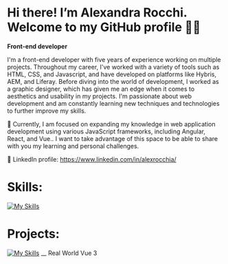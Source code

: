 # Hi there! I’m Alexandra Rocchi. Welcome to my GitHub profile :woman_technologist:
**Front-end developer**

I'm a front-end developer with five years of experience working on multiple projects. Throughout my career, I've worked with a variety of tools such as HTML, CSS, and Javascript, and have developed on platforms like Hybris, AEM, and Liferay. Before diving into the world of development, I worked as a graphic designer, which has given me an edge when it comes to aesthetics and usability in my projects. I'm passionate about web development and am constantly learning new techniques and technologies to further improve my skills.

🌱 Currently, I am focused on expanding my knowledge in web application development using various JavaScript frameworks, including Angular, React, and Vue.. I want to take advantage of this space to be able to share with you my learning and personal challenges.

:page_facing_up: LinkedIn profile: https://www.linkedin.com/in/alexrocchia/

# Skills:

[![My Skills](https://skills.thijs.gg/icons?i=html,css,js,jquery,git,figma)](https://www.linkedin.com/in/alexrocchia/details/skills/)

# Projects:
[![My Skills](https://skills.thijs.gg/icons?i=vue)](https://github.com/Alexrocchi/VueJs) __ Real World Vue 3
